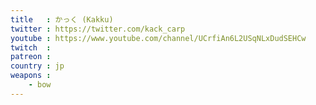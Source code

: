 ```yaml
---
title   : かっく (Kakku)
twitter : https://twitter.com/kack_carp
youtube : https://www.youtube.com/channel/UCrfiAn6L2USqNLxDudSEHCw
twitch  :
patreon :
country : jp
weapons :
    - bow
---
```

